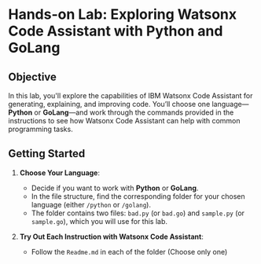 # Hands-on Lab: Exploring Watsonx Code Assistant with Python and GoLang

## Objective
In this lab, you'll explore the capabilities of IBM Watsonx Code Assistant for generating, explaining, and improving code. You’ll choose one language—**Python** or **GoLang**—and work through the commands provided in the instructions to see how Watsonx Code Assistant can help with common programming tasks.

## Getting Started

1. **Choose Your Language**:
   - Decide if you want to work with **Python** or **GoLang**.
   - In the file structure, find the corresponding folder for your chosen language (either `/python` or `/golang`).
   - The folder contains two files: `bad.py` (or `bad.go`) and `sample.py` (or `sample.go`), which you will use for this lab.

2. **Try Out Each Instruction with Watsonx Code Assistant**:
   - Follow the `Readme.md` in each of the folder (Choose only one)